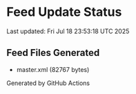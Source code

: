 # Feed Update Status
Last updated: Fri Jul 18 23:53:18 UTC 2025

## Feed Files Generated
- master.xml (82767 bytes)

Generated by GitHub Actions
